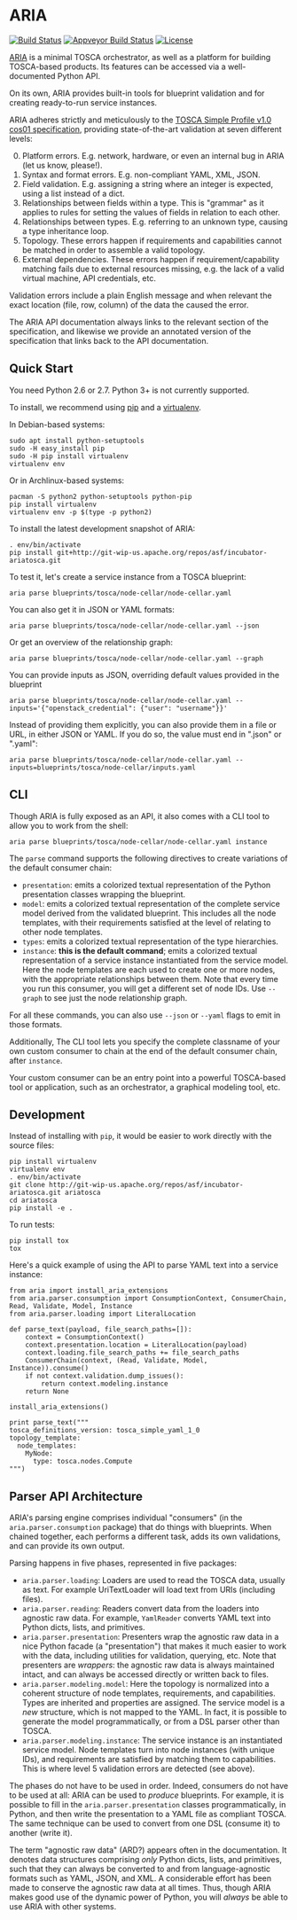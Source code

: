 ARIA
====

[![Build Status](https://travis-ci.org/apache/incubator-ariatosca.svg?branch=master)](https://travis-ci.org/apache/incubator-ariatosca)
[![Appveyor Build Status](https://ci.appveyor.com/api/projects/status/ltv89jk63ahiu306?svg=true)](https://ci.appveyor.com/project/ApacheSoftwareFoundation/incubator-ariatosca/history)
[![License](https://img.shields.io/badge/License-Apache%202.0-blue.svg)](https://opensource.org/licenses/Apache-2.0)


[ARIA](http://ariatosca.org/) is a minimal TOSCA orchestrator, as well as a platform for building
TOSCA-based products. Its features can be accessed via a well-documented Python API.

On its own, ARIA provides built-in tools for blueprint validation and for creating ready-to-run
service instances. 

ARIA adheres strictly and meticulously to the
[TOSCA Simple Profile v1.0 cos01 specification](http://docs.oasis-open.org/tosca/TOSCA-Simple-Profile-YAML/v1.0/cos01/TOSCA-Simple-Profile-YAML-v1.0-cos01.html),
providing state-of-the-art validation at seven different levels:

<ol start="0">
<li>Platform errors. E.g. network, hardware, or even an internal bug in ARIA (let us know,
	please!).</li>
<li>Syntax and format errors. E.g. non-compliant YAML, XML, JSON.</li>
<li>Field validation. E.g. assigning a string where an integer is expected, using a list instead of
	a dict.</li>
<li>Relationships between fields within a type. This is "grammar" as it applies to rules for
    setting the values of fields in relation to each other.</li>
<li>Relationships between types. E.g. referring to an unknown type, causing a type inheritance
    loop.</li>
<li>Topology. These errors happen if requirements and capabilities cannot be matched in order to
	assemble a valid topology.</li>
<li>External dependencies. These errors happen if requirement/capability matching fails due to
    external resources missing, e.g. the lack of a valid virtual machine, API credentials, etc.
    </li> 
</ol>

Validation errors include a plain English message and when relevant the exact location (file, row,
column) of the data the caused the error.

The ARIA API documentation always links to the relevant section of the specification, and likewise
we provide an annotated version of the specification that links back to the API documentation.


Quick Start
-----------

You need Python 2.6 or 2.7. Python 3+ is not currently supported.

To install, we recommend using [pip](https://pip.pypa.io/) and a
[virtualenv](https://virtualenv.pypa.io/en/stable/).

In Debian-based systems:

	sudo apt install python-setuptools
	sudo -H easy_install pip
	sudo -H pip install virtualenv
	virtualenv env

Or in Archlinux-based systems:

	pacman -S python2 python-setuptools python-pip
	pip install virtualenv
	virtualenv env -p $(type -p python2)

To install the latest development snapshot of ARIA:

	. env/bin/activate
	pip install git+http://git-wip-us.apache.org/repos/asf/incubator-ariatosca.git

To test it, let's create a service instance from a TOSCA blueprint:

	aria parse blueprints/tosca/node-cellar/node-cellar.yaml
	
You can also get it in JSON or YAML formats:

	aria parse blueprints/tosca/node-cellar/node-cellar.yaml --json

Or get an overview of the relationship graph:

	aria parse blueprints/tosca/node-cellar/node-cellar.yaml --graph

You can provide inputs as JSON, overriding default values provided in the blueprint

	aria parse blueprints/tosca/node-cellar/node-cellar.yaml --inputs='{"openstack_credential": {"user": "username"}}'

Instead of providing them explicitly, you can also provide them in a file or URL, in either JSON or
YAML. If you do so, the value must end in ".json" or ".yaml":

	aria parse blueprints/tosca/node-cellar/node-cellar.yaml --inputs=blueprints/tosca/node-cellar/inputs.yaml


CLI
---

Though ARIA is fully exposed as an API, it also comes with a CLI tool to allow you to work from the
shell:

	aria parse blueprints/tosca/node-cellar/node-cellar.yaml instance

The `parse` command supports the following directives to create variations of the default consumer
chain:

* `presentation`: emits a colorized textual representation of the Python presentation classes
   wrapping the blueprint.
* `model`: emits a colorized textual representation of the complete service model derived from the
   validated blueprint. This includes all the node templates, with their requirements satisfied at
   the level of relating to other node templates.
* `types`: emits a colorized textual representation of the type hierarchies.
* `instance`: **this is the default command**; emits a colorized textual representation of a
   service instance instantiated from the service model. Here the node templates are each used to
   create one or more nodes, with the appropriate relationships between them. Note that every time
   you run this consumer, you will get a different set of node IDs. Use `--graph` to see just the
   node relationship graph.
   
For all these commands, you can also use `--json` or `--yaml` flags to emit in those formats.

Additionally, The CLI tool lets you specify the complete classname of your own custom consumer to
chain at the end of the default consumer chain, after `instance`.

Your custom consumer can be an entry point into a powerful TOSCA-based tool or application, such as
an orchestrator, a graphical modeling tool, etc.


Development
-----------

Instead of installing with `pip`, it would be easier to work directly with the source files:

	pip install virtualenv
	virtualenv env
	. env/bin/activate
	git clone http://git-wip-us.apache.org/repos/asf/incubator-ariatosca.git ariatosca
	cd ariatosca
	pip install -e .

To run tests:

	pip install tox
	tox

Here's a quick example of using the API to parse YAML text into a service instance:

	from aria import install_aria_extensions
	from aria.parser.consumption import ConsumptionContext, ConsumerChain, Read, Validate, Model, Instance
	from aria.parser.loading import LiteralLocation
	
	def parse_text(payload, file_search_paths=[]):
	    context = ConsumptionContext()
	    context.presentation.location = LiteralLocation(payload)
	    context.loading.file_search_paths += file_search_paths
	    ConsumerChain(context, (Read, Validate, Model, Instance)).consume()
	    if not context.validation.dump_issues():
	        return context.modeling.instance
	    return None
	
	install_aria_extensions()

	print parse_text("""
	tosca_definitions_version: tosca_simple_yaml_1_0
	topology_template:
	  node_templates:
	    MyNode:
	      type: tosca.nodes.Compute 
	""")


Parser API Architecture
-----------------------

ARIA's parsing engine comprises individual "consumers" (in the `aria.parser.consumption` package)
that do things with blueprints. When chained together, each performs a different task, adds its own
validations, and can provide its own output.

Parsing happens in five phases, represented in five packages:

* `aria.parser.loading`: Loaders are used to read the TOSCA data, usually as text. For example
  UriTextLoader will load text from URIs (including files).
* `aria.parser.reading`: Readers convert data from the loaders into agnostic raw data. For
  example, `YamlReader` converts YAML text into Python dicts, lists, and primitives.
* `aria.parser.presentation`: Presenters wrap the agnostic raw data in a nice
  Python facade (a "presentation") that makes it much easier to work with the data, including
  utilities for validation, querying, etc. Note that presenters are _wrappers_: the agnostic raw
  data is always maintained intact, and can always be accessed directly or written back to files.
* `aria.parser.modeling.model`: Here the topology is normalized into a coherent structure of
  node templates, requirements, and capabilities. Types are inherited and properties are assigned.
  The service model is a _new_ structure, which is not mapped to the YAML. In fact, it is possible
  to generate the model programmatically, or from a DSL parser other than TOSCA.
* `aria.parser.modeling.instance`: The service instance is an instantiated service model. Node
  templates turn into node instances (with unique IDs), and requirements are satisfied by matching
  them to capabilities. This is where level 5 validation errors are detected (see above).

The phases do not have to be used in order. Indeed, consumers do not have to be used at all: ARIA
can be used to _produce_ blueprints. For example, it is possible to fill in the
`aria.parser.presentation` classes programmatically, in Python, and then write the presentation
to a YAML file as compliant TOSCA. The same technique can be used to convert from one DSL (consume
it) to another (write it).

The term "agnostic raw data" (ARD?) appears often in the documentation. It denotes data structures
comprising _only_ Python dicts, lists, and primitives, such that they can always be converted to and
from language-agnostic formats such as YAML, JSON, and XML. A considerable effort has been made to
conserve the agnostic raw data at all times. Thus, though ARIA makes good use of the dynamic power
of Python, you will _always_ be able to use ARIA with other systems.
